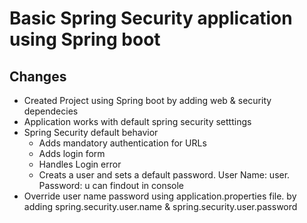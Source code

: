 # Basic Spring Security application using Spring boot
## Changes
  - Created Project using Spring boot by adding web & security dependecies
  - Application works with default spring security setttings
  - Spring Security default behavior
    -  Adds mandatory authentication for URLs
	  - Adds login form
	  - Handles Login error
	  - Creats a user and sets a default password. User Name: user.  Password: u can findout in console 
  - Override user name password using application.properties file. by adding spring.security.user.name & spring.security.user.password
